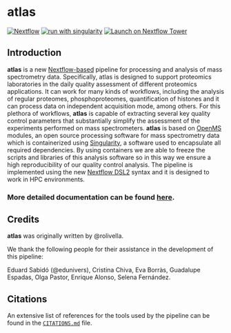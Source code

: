 # atlas

[![Nextflow](https://img.shields.io/badge/nextflow%20DSL2-%E2%89%A522.04.4.5706-23aa62.svg)](https://www.nextflow.io/)
[![run with singularity](https://img.shields.io/badge/run%20with-singularity-1d355c.svg?labelColor=000000)](https://sylabs.io/docs/)
[![Launch on Nextflow Tower](https://img.shields.io/badge/Launch%20%F0%9F%9A%80-Nextflow%20Tower-%234256e7)](https://tower.nf/launch?pipeline=https://github.com/proteomicsunitcrg/atlas)

## Introduction

**atlas** is a new [Nextflow-based](https://www.nextflow.io) pipeline for processing and analysis of mass spectrometry data. Specifically, atlas is designed to support proteomics laboratories in the daily quality assessment of different proteomics applications. It can work for many kinds of workflows, including the analysis of regular proteomes, phosphoproteomes, quantification of histones and it can process data on independent acquisition mode, among others. For this plethora of workflows, **atlas** is capable of extracting several key quality control parameters that substantially simplify the assessment of the experiments performed on mass spectrometers. **atlas** is based on [OpenMS](https://github.com/OpenMS/OpenMS) modules, an open source processing software for mass spectrometry data which is containerized using [Singularity](https://sylabs.io/docs), a software used to encapsulate all required dependencies. By using containers we are able to freeze the scripts and libraries of this analysis software so in this way we ensure a high reproducibility of our quality control analysis. The pipeline is implemented using the new [Nextflow DSL2](https://www.nextflow.io/docs/latest/dsl2.html) syntax and it is designed to work in HPC environments.

### More detailed documentation can be found [here](https://github.com/proteomicsunitcrg/atlas/wiki).

## Credits

**atlas** was originally written by @rolivella.

We thank the following people for their assistance in the development of this pipeline:

Eduard Sabidó (@edunivers), Cristina Chiva, Eva Borràs, Guadalupe Espadas, Olga Pastor, Enrique Alonso, Selena Fernández.

## Citations

An extensive list of references for the tools used by the pipeline can be found in the [`CITATIONS.md`](CITATIONS.md) file.
